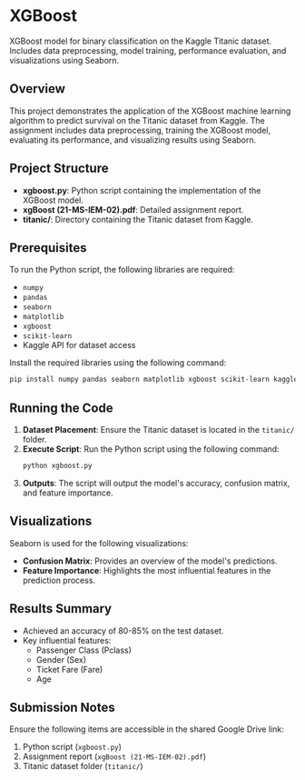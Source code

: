 # XGBoost
XGBoost model for binary classification on the Kaggle Titanic dataset. Includes data preprocessing, model training, performance evaluation, and visualizations using Seaborn.

## Overview
This project demonstrates the application of the XGBoost machine learning algorithm to predict survival on the Titanic dataset from Kaggle. The assignment includes data preprocessing, training the XGBoost model, evaluating its performance, and visualizing results using Seaborn.

## Project Structure
- **xgboost.py**: Python script containing the implementation of the XGBoost model.
- **xgBoost (21-MS-IEM-02).pdf**: Detailed assignment report.
- **titanic/**: Directory containing the Titanic dataset from Kaggle.

## Prerequisites
To run the Python script, the following libraries are required:
- `numpy`
- `pandas`
- `seaborn`
- `matplotlib`
- `xgboost`
- `scikit-learn`
- Kaggle API for dataset access

Install the required libraries using the following command:
```bash
pip install numpy pandas seaborn matplotlib xgboost scikit-learn kaggle
```

## Running the Code
1. **Dataset Placement**: Ensure the Titanic dataset is located in the `titanic/` folder.
2. **Execute Script**: Run the Python script using the following command:
   ```bash
   python xgboost.py
   ```
4. **Outputs**: The script will output the model's accuracy, confusion matrix, and feature importance.

## Visualizations
Seaborn is used for the following visualizations:
- **Confusion Matrix**: Provides an overview of the model's predictions.
- **Feature Importance**: Highlights the most influential features in the prediction process.

## Results Summary
- Achieved an accuracy of 80-85% on the test dataset.
- Key influential features:
  - Passenger Class (Pclass)
  - Gender (Sex)
  - Ticket Fare (Fare)
  - Age

## Submission Notes
Ensure the following items are accessible in the shared Google Drive link:
1. Python script (`xgboost.py`)
2. Assignment report (`xgBoost (21-MS-IEM-02).pdf`)
3. Titanic dataset folder (`titanic/`)

